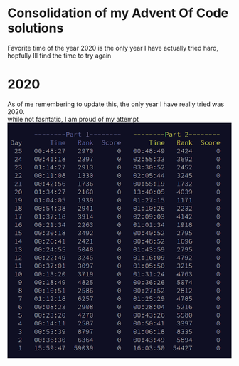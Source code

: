 # Consolidation of my Advent Of Code solutions
Favorite time of the year
2020 is the only year I have actually tried hard, hopfully Ill find the time to try again


# 2020
As of me remembering to update this, the only year I have really tried was 2020.  
while not fasntatic, I am proud of my attempt
![GitHub Logo](https://github.com/AlexBoyle/AdventOfCode/blob/integration/2020/Results.PNG)
